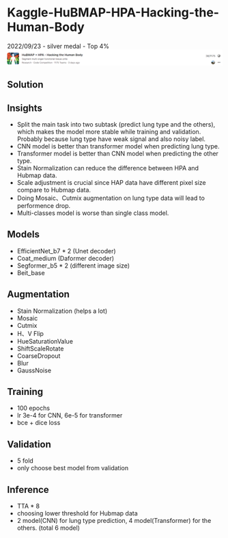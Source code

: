 # Kaggle-HuBMAP-HPA-Hacking-the-Human-Body
2022/09/23 - silver medal - Top 4%
![image](https://github.com/RichardLiu083/Kaggle-HuBMAP-HPA-Hacking-the-Human-Body/blob/main/ranking.png)

## Solution

## Insights
- Split the main task into two subtask (predict lung type and the others), which makes the model more stable while training and validation. 
  Probably because lung type have weak signal and also noisy label.
- CNN model is better than transformer model when predicting lung type.
- Transformer model is better than CNN model when predicting the other type.
- Stain Normalization can reduce the difference between HPA and Hubmap data.
- Scale adjustment is crucial since HAP data have different pixel size compare to Hubmap data.
- Doing Mosaic、Cutmix augmentation on lung type data will lead to performence drop.
- Multi-classes model is worse than single class model.

## Models
- EfficientNet_b7 * 2 (Unet decoder)
- Coat_medium (Daformer decoder)
- Segformer_b5 * 2 (different image size)
- Beit_base

## Augmentation
- Stain Normalization (helps a lot)
- Mosaic
- Cutmix
- H、V Flip
- HueSaturationValue
- ShiftScaleRotate
- CoarseDropout
- Blur
- GaussNoise

## Training
- 100 epochs
- lr 3e-4 for CNN, 6e-5 for transformer
- bce + dice loss

## Validation
- 5 fold 
- only choose best model from validation

## Inference
- TTA * 8
- choosing lower threshold for Hubmap data
- 2 model(CNN) for lung type prediction, 4 model(Transformer) for the others. (total 6 model)
